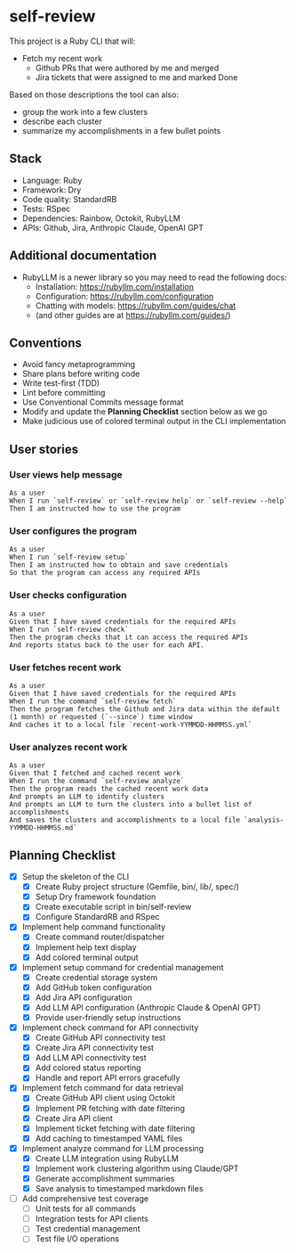 # self-review

This project is a Ruby CLI that will:

- Fetch my recent work
  - Github PRs that were authored by me and merged
  - Jira tickets that were assigned to me and marked Done

Based on those descriptions the tool can also:

- group the work into a few clusters
- describe each cluster
- summarize my accomplishments in a few bullet points

## Stack

- Language: Ruby
- Framework: Dry
- Code quality: StandardRB
- Tests: RSpec
- Dependencies: Rainbow, Octokit, RubyLLM
- APIs: Github, Jira, Anthropic Claude, OpenAI GPT

## Additional documentation

- RubyLLM is a newer library so you may need to read the following docs:
  - Installation: https://rubyllm.com/installation
  - Configuration: https://rubyllm.com/configuration
  - Chatting with models: https://rubyllm.com/guides/chat
  - (and other guides are at https://rubyllm.com/guides/)

## Conventions

- Avoid fancy metaprogramming
- Share plans before writing code
- Write test-first (TDD)
- Lint before committing
- Use Conventional Commits message format
- Modify and update the **Planning Checklist** section below as we go
- Make judicious use of colored terminal output in the CLI implementation

## User stories

### User views help message

```
As a user
When I run `self-review` or `self-review help` or `self-review --help`
Then I am instructed how to use the program
```

### User configures the program

```
As a user
When I run `self-review setup`
Then I am instructed how to obtain and save credentials
So that the program can access any required APIs
```

### User checks configuration

```
As a user
Given that I have saved credentials for the required APIs
When I run `self-review check`
Then the program checks that it can access the required APIs
And reports status back to the user for each API.
```

### User fetches recent work

```
As a user
Given that I have saved credentials for the required APIs
When I run the command `self-review fetch`
Then the program fetches the Github and Jira data within the default (1 month) or requested (`--since`) time window
And caches it to a local file `recent-work-YYMMDD-HHMMSS.yml`
```

### User analyzes recent work

```
As a user
Given that I fetched and cached recent work
When I run the command `self-review analyze`
Then the program reads the cached recent work data
And prompts an LLM to identify clusters
And prompts an LLM to turn the clusters into a bullet list of accomplishments
And saves the clusters and accomplishments to a local file `analysis-YYMMDD-HHMMSS.md`
```

## Planning Checklist

- [x] Setup the skeleton of the CLI
  - [x] Create Ruby project structure (Gemfile, bin/, lib/, spec/)
  - [x] Setup Dry framework foundation
  - [x] Create executable script in bin/self-review
  - [x] Configure StandardRB and RSpec
- [x] Implement help command functionality
  - [x] Create command router/dispatcher
  - [x] Implement help text display
  - [x] Add colored terminal output
- [x] Implement setup command for credential management
  - [x] Create credential storage system
  - [x] Add GitHub token configuration
  - [x] Add Jira API configuration
  - [x] Add LLM API configuration (Anthropic Claude & OpenAI GPT)
  - [x] Provide user-friendly setup instructions
- [x] Implement check command for API connectivity
  - [x] Create GitHub API connectivity test
  - [x] Create Jira API connectivity test
  - [x] Add LLM API connectivity test
  - [x] Add colored status reporting
  - [x] Handle and report API errors gracefully
- [x] Implement fetch command for data retrieval
  - [x] Create GitHub API client using Octokit
  - [x] Implement PR fetching with date filtering
  - [x] Create Jira API client
  - [x] Implement ticket fetching with date filtering
  - [x] Add caching to timestamped YAML files
- [x] Implement analyze command for LLM processing
  - [x] Create LLM integration using RubyLLM
  - [x] Implement work clustering algorithm using Claude/GPT
  - [x] Generate accomplishment summaries
  - [x] Save analysis to timestamped markdown files
- [ ] Add comprehensive test coverage
  - [ ] Unit tests for all commands
  - [ ] Integration tests for API clients
  - [ ] Test credential management
  - [ ] Test file I/O operations
